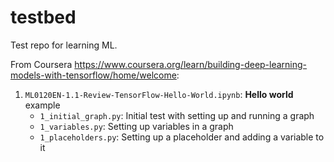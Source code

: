 # testbed
Test repo for learning ML.

From Coursera https://www.coursera.org/learn/building-deep-learning-models-with-tensorflow/home/welcome:

1. `ML0120EN-1.1-Review-TensorFlow-Hello-World.ipynb`: **Hello world** example
   * `1_initial_graph.py`: Initial test with setting up and running a graph
   * `1_variables.py`: Setting up variables in a graph
   * `1_placeholders.py`: Setting up a placeholder and adding a variable to it

